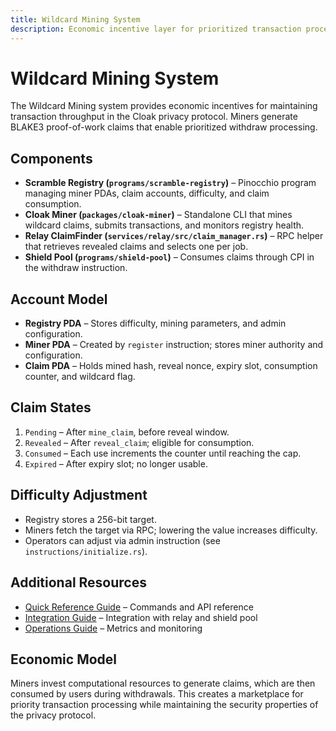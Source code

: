 ```yaml
---
title: Wildcard Mining System
description: Economic incentive layer for prioritized transaction processing through proof-of-work claims.
---
```


# Wildcard Mining System

The Wildcard Mining system provides economic incentives for maintaining transaction throughput in the Cloak privacy protocol. Miners generate BLAKE3 proof-of-work claims that enable prioritized withdraw processing.

## Components

- **Scramble Registry (`programs/scramble-registry`)** – Pinocchio program managing miner PDAs, claim accounts, difficulty, and claim consumption.
- **Cloak Miner (`packages/cloak-miner`)** – Standalone CLI that mines wildcard claims, submits transactions, and monitors registry health.
- **Relay ClaimFinder (`services/relay/src/claim_manager.rs`)** – RPC helper that retrieves revealed claims and selects one per job.
- **Shield Pool (`programs/shield-pool`)** – Consumes claims through CPI in the withdraw instruction.

## Account Model

- **Registry PDA** – Stores difficulty, mining parameters, and admin configuration.
- **Miner PDA** – Created by `register` instruction; stores miner authority and configuration.
- **Claim PDA** – Holds mined hash, reveal nonce, expiry slot, consumption counter, and wildcard flag.

## Claim States

1. `Pending` – After `mine_claim`, before reveal window.
2. `Revealed` – After `reveal_claim`; eligible for consumption.
3. `Consumed` – Each use increments the counter until reaching the cap.
4. `Expired` – After expiry slot; no longer usable.

## Difficulty Adjustment

- Registry stores a 256-bit target.
- Miners fetch the target via RPC; lowering the value increases difficulty.
- Operators can adjust via admin instruction (see `instructions/initialize.rs`).

## Additional Resources

- [Quick Reference Guide](../POW_QUICK_REFERENCE.md) – Commands and API reference
- [Integration Guide](../POW_INTEGRATION_GUIDE.md) – Integration with relay and shield pool
- [Operations Guide](../operations/metrics-guide.md) – Metrics and monitoring

## Economic Model

Miners invest computational resources to generate claims, which are then consumed by users during withdrawals. This creates a marketplace for priority transaction processing while maintaining the security properties of the privacy protocol.
